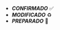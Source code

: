 + **_CONFIRMADO_** :white_check_mark: 
+ **_MODIFICADO_** :recycle:
+ **_PREPARADO_** :checkered_flag: